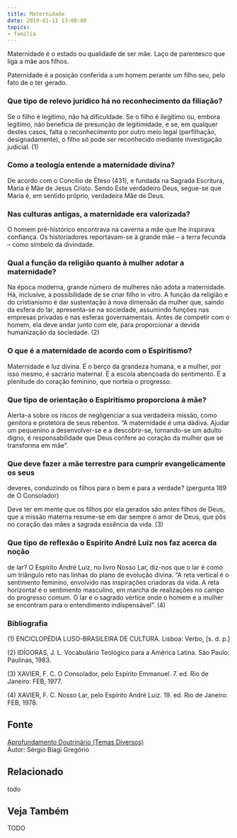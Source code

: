 ```yaml
---
title: Maternidade
date: 2019-01-11 13:00:00
topics: 
- familia
---
```


Maternidade é o estado ou qualidade de ser mãe. Laço de parentesco que liga a
mãe aos filhos.

Paternidade é a posição conferida a um homem perante um filho seu, pelo fato de
o ter gerado.

### Que tipo de relevo jurídico há no reconhecimento da filiação?
Se o filho é legítimo, não há dificuldade. Se o filho é ilegítimo ou,
embora legítimo, não beneficia de presunção de legitimidade, e se, em
qualquer destes casos, falta o reconhecimento por outro meio legal
(perfilhação, designadamente), o filho só pode ser reconhecido mediante
investigação judicial. (1)

### Como a teologia entende a maternidade divina?
De acordo com o Concílio de Éfeso (431), e fundada na Sagrada Escritura,
Maria é Mãe de Jesus Cristo. Sendo Este verdadeiro Deus, segue-se que
Maria é, em sentido próprio, verdadeira Mãe de Deus.

### Nas culturas antigas, a maternidade era valorizada?
O homem pré-histórico encontrava na caverna a mãe que lhe inspirava
confiança. Os historiadores reportavam-se à grande mãe – a terra fecunda
– como símbolo da divindade.

### Qual a função da religião quanto à mulher adotar a maternidade?
Na época moderna, grande número de mulheres não adota a maternidade. Há,
inclusive, a possibilidade de se criar filho in vitro. A função da
religião e do cristianismo é dar sustentação à nova dimensão da mulher
que, saindo da esfera do lar, apresenta-se na sociedade, assumindo
funções nas empresas privadas e nas esferas governamentais. Antes de
competir com o homem, ela deve andar junto com ele, para proporcionar a
devida humanização da sociedade. (2)

### O que é a maternidade de acordo com o Espiritismo?
Maternidade é luz divina. É o berço da grandeza humana, e a mulher, por
isso mesmo, é sacrário maternal. É a escola abençoada do sentimento. É a
plenitude do coração feminino, que norteia o progresso.

### Que tipo de orientação o Espiritismo proporciona à mãe?
Alerta-a sobre os riscos de negligenciar a sua verdadeira missão, como
genitora e protetora de seus rebentos. “A maternidade é uma dádiva.
Ajudar um pequenino a desenvolver-se e a descobrir-se, tornando-se um
adulto digno, é responsabilidade que Deus confere ao coração da mulher
que se transforma em mãe”.

### Que deve fazer a mãe terrestre para cumprir evangelicamente os seus
deveres, conduzindo os filhos para o bem e para a verdade? (pergunta 189
de O Consolador)

Deve ter em mente que os filhos por ela gerados são antes filhos de
Deus, que a missão materna resume-se em dar sempre o amor de Deus, que
pôs no coração das mães a sagrada essência da vida. (3)

### Que tipo de reflexão o Espírito André Luiz nos faz acerca da noção
de lar?
O Espírito André Luiz, no livro Nosso Lar, diz-nos que o lar é como um
triângulo reto nas linhas do plano de evolução divina. “A reta vertical
é o sentimento feminino, envolvido nas inspirações criadoras da vida. A
reta horizontal é o sentimento masculino, em marcha de realizações no
campo do progresso comum. O lar é o sagrado vértice onde o homem e a
mulher se encontram para o entendimento indispensável”. (4)


### Bibliografia
(1) ENCICLOPÉDIA LUSO-BRASILEIRA DE CULTURA. Lisboa: Verbo, \[s. d. p.\]

(2) IDÍGORAS, J. L. Vocabulário Teológico para a América Latina. São
Paulo: Paulinas, 1983.

(3) XAVIER, F. C. O Consolador, pelo Espírito Emmanuel. 7. ed. Rio de
Janeiro: FEB, 1977.

(4) XAVIER, F. C. Nosso Lar, pelo Espírito André Luiz. 19. ed. Rio de
Janeiro: FEB, 1978.

## Fonte
[Aprofundamento Doutrinário (Temas Diversos)](https://sites.google.com/view/aprofundamentodoutrinario/maternidade-de-paternidade)  
Autor: Sérgio Biagi Gregório



## Relacionado
todo

## Veja Também
TODO


